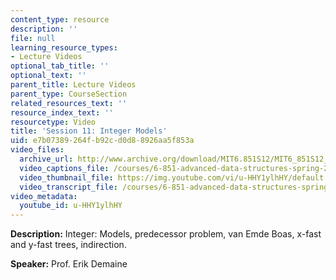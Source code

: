 ```yaml
---
content_type: resource
description: ''
file: null
learning_resource_types:
- Lecture Videos
optional_tab_title: ''
optional_text: ''
parent_title: Lecture Videos
parent_type: CourseSection
related_resources_text: ''
resource_index_text: ''
resourcetype: Video
title: 'Session 11: Integer Models'
uid: e7b07389-264f-b92c-d0d8-8926aa5f853a
video_files:
  archive_url: http://www.archive.org/download/MIT6.851S12/MIT6_851S12_lec11_300k.mp4
  video_captions_file: /courses/6-851-advanced-data-structures-spring-2012/f4bfc8bdd6aa54e8b2610d6464dd4b0a_u-HHY1ylhHY.vtt
  video_thumbnail_file: https://img.youtube.com/vi/u-HHY1ylhHY/default.jpg
  video_transcript_file: /courses/6-851-advanced-data-structures-spring-2012/99bafece9d69a10ac42650ba5ddd29c6_u-HHY1ylhHY.pdf
video_metadata:
  youtube_id: u-HHY1ylhHY
---
```


**Description:** Integer: Models, predecessor problem, van Emde Boas, x-fast and y-fast trees, indirection.

**Speaker:** Prof. Erik Demaine